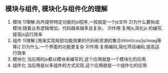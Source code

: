 ## 模块与组件, 模块化与组件化的理解
1. 模块
    1)理解:向外提供特定功能的js程序,一般就是一个js文件
    2)为什么要拆成模块:随着业务逻辑增加，代码越来越多且复杂。
    3)作用:复用js,简化js 的编写,提高js运行效率
2. 组件
    1)理解:[用来实现局部功能效果的代码和资源的集合(html/css/js/imag等等)]
    2)为什么:一个界面的功能更复杂
    3)作用:复用编码,简化项目编码,提高运行效率
3. 模块化
当应用的js都以模块来编写的,这个应用就是一个模块化的应用
4. 组件化
当应用是以多组件的方式实现,这个应用就是一个组件化的应用

